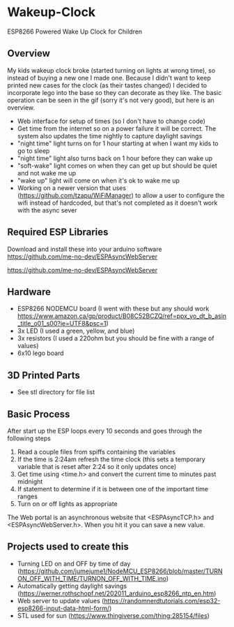 # Wakeup-Clock
ESP8266 Powered Wake Up Clock for Children
## Overview
My kids wakeup clock broke (started turning on lights at wrong time), so instead of buying a new one I made one. Because I didn't want to keep printed new cases for the clock (as their tastes changed) I decided to incorporate lego into the base so they can decorate as they like. The basic operation can be seen in the gif (sorry it's not very good), but here is an overview.
* Web interface for setup of times (so I don't have to change code)
* Get time from the internet so on a power failure it will be correct. The system also updates the time nightly to capture daylight savings
* "night time" light turns on for 1 hour starting at when I want my kids to go to sleep
* "night time" light also turns back on 1 hour before they can wake up
* "soft-wake" light comes on when they can get up but should be quiet and not wake me up
* "wake up" light will come on when it's ok to wake me up
* Working on a newer version that uses (https://github.com/tzapu/WiFiManager) to allow a user to configure the wifi instead of hardcoded, but that's not completed as it doesn't work with the async sever
## Required ESP Libraries
Download and install these into your arduino software
https://github.com/me-no-dev/ESPAsyncWebServer

https://github.com/me-no-dev/ESPAsyncWebServer
## Hardware
* ESP8266 NODEMCU board (I went with these but any should work https://www.amazon.ca/gp/product/B08C52BCZQ/ref=ppx_yo_dt_b_asin_title_o01_s00?ie=UTF8&psc=1)
* 3x LED (I used a green, yellow, and blue)
* 3x resistors (I used a 220ohm but you should be fine with a range of values)
* 6x10 lego board
## 3D Printed Parts
* See stl directory for file list
## Basic Process
After start up the ESP loops every 10 seconds and goes through the following steps
1. Read a couple files from spiffs containing the variables
2. If the time is 2:24am refresh the time clock (this sets a temporary variable that is reset after 2:24 so it only updates once)
3. Get time using <time.h> and convert the current time to minutes past midnight
4. If statement to determine if it is between one of the important time ranges
5. Turn on or off lights as appropriate

The Web portal is an asynchronous website that <ESPAsyncTCP.h> and <ESPAsyncWebServer.h>. When you hit it you can save a new value.
## Projects used to create this
* Turning LED on and OFF by time of day (https://github.com/jumejume1/NodeMCU_ESP8266/blob/master/TURNON_OFF_WITH_TIME/TURNON_OFF_WITH_TIME.ino)
* Automatically getting daylight savings (https://werner.rothschopf.net/202011_arduino_esp8266_ntp_en.htm)
* Web server to update values (https://randomnerdtutorials.com/esp32-esp8266-input-data-html-form/)
* STL used for sun (https://www.thingiverse.com/thing:285154/files) 
